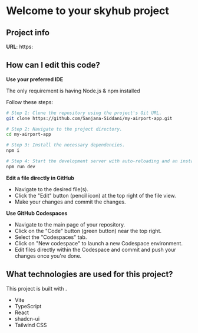 # Welcome to your skyhub project

## Project info

**URL**: https:

## How can I edit this code?


**Use your preferred IDE**


The only requirement is having Node.js & npm installed

Follow these steps:

```sh
# Step 1: Clone the repository using the project's Git URL.
git clone https://github.com/Sanjana-Siddani/my-airport-app.git

# Step 2: Navigate to the project directory.
cd my-airport-app

# Step 3: Install the necessary dependencies.
npm i

# Step 4: Start the development server with auto-reloading and an instant preview.
npm run dev
```

**Edit a file directly in GitHub**

- Navigate to the desired file(s).
- Click the "Edit" button (pencil icon) at the top right of the file view.
- Make your changes and commit the changes.

**Use GitHub Codespaces**

- Navigate to the main page of your repository.
- Click on the "Code" button (green button) near the top right.
- Select the "Codespaces" tab.
- Click on "New codespace" to launch a new Codespace environment.
- Edit files directly within the Codespace and commit and push your changes once you're done.

## What technologies are used for this project?

This project is built with .

- Vite
- TypeScript
- React
- shadcn-ui
- Tailwind CSS

